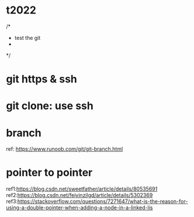 # t2022
/*
 * test the git
 *
 */
# git https & ssh

#  git clone: use ssh
# branch
ref: https://www.runoob.com/git/git-branch.html
# pointer to pointer 
ref1:https://blog.csdn.net/sweetfather/article/details/80535691
ref2:https://blog.csdn.net/feiyinzilgd/article/details/5302369
ref3:https://stackoverflow.com/questions/7271647/what-is-the-reason-for-using-a-double-pointer-when-adding-a-node-in-a-linked-lis
